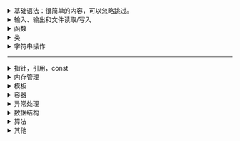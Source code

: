 <details><summary>基础语法：很简单的内容，可以忽略跳过。</summary>
  
- main()函数,include,using,cout,cin,return  
- 头文件(.hpp)  
- 命名空间  
- 常用标准库  
- 字符型，布尔型，整型，浮点型,算数运算，逻辑运算  
- 数组  
- 结构体，共用体  
- 枚举  
- if...else if...else  
  if(表达式){}  
  else if(表达式){}  
  else{}  
- for,while,do...while...  
  for(表达式;表达式;表达式){}: or for(auto item : XXX){};//新写法比较简便  
  while(表达式){};  
  do{}while(表达式);   
- switch,break,continue  
  switch(表达式)  
  {case X:{}  
   case Y:{}  
   default : {}  
  }  
- ?:条件表达式  
  表达式?A:B  //表达式为真则返回A，否则返回B  
- #define,typedef  
- 编程规范  
  用缩进来表示代码层级关系  
  {}水平距离对齐  
</details>

<details><summary>输入、输出和文件读取/写入</summary>

- cin.get()之类的  
- printf  
- sprintf  
- 文件属性  
- 文件名,文件路径的操作  
  struct \_finddata_t 结构体用来存储文件信息，在<io.h>头文件中：  
  ```C++  
  struct _finddata_t{  
        unsigned attrib;            \\_A_SUBDIR 文件夹 其他选项不怎么用
        char name[_MAX_NAME];     \\文件名
        time_t time_create;        \\这些不常用
        time_t time_access;  
        time_t time_write;  
        _fsize_t size;  
         }
  ```  
  文件路径操作\_findafirst(),\_findnext(),\_findclose():  
  ```
  long _findfirst(char * path,struct _finddata_t * fileoinfo)  
  path支持通配符(*.jpg表示path下的所有.jpg文件)并将文件信息存储到fileinfo中  
  成功返回一个long型的数值，不成功返回-1  
  int _findnext(long handle,struct _finddata_t * fileinfo)  
  从句柄所指文件下一个文件开始搜索，将下一个文件信息存储到fileinfo中  
  成功返回0，不成功返回-1  
  int _findclose(long handle)  
  关闭句柄，停止搜索
  成功返回0，不成功返回-1  
  ```
  <details><summary>_finddata_t及其操作的用法</summary>  
  
  写一个遍历文件夹中.jpg文件,并将文件路径存储在.txt文件中，简单示例:  
  ```C++  
  #include<io.h>
  #include<vector>
  #include<iostream>
  #include<fstream>
  #include<string>

  using namespace std;

  void GetAllFiles(char * path, vector<string>& file)
  {
    intptr_t handle;
    _finddata_t fileinfo;
    char temppath[100];
    strcpy_s(temppath, path);
    strcat_s(temppath, "\\*");
    if ((handle = _findfirst(temppath, &fileinfo)) != -1)
    {
      do
      {
        if (strcmp(fileinfo.name, ".") != 0 && strcmp(fileinfo.name, "..") != 0)
        {
          char temp[100];
          if (fileinfo.attrib == _A_SUBDIR)
          {
            strcpy_s(temp, path);
            strcat_s(temp, "\\");
            strcat_s(temp, fileinfo.name);
            GetAllFiles(temp, file);
          }
          else
          {
            strcpy_s(temp, path);
            strcat_s(temp, "\\");
            strcat_s(temp, fileinfo.name);
            file.push_back(temp);
          }
        }
      } while (_findnext(handle, &fileinfo) == 0);
      _findclose(handle);
    }
  }
    void OutputFileName(vector<string>& file, char* filepath)
    {
      ofstream outfile(filepath);
      vector<string>::iterator it = file.begin();
      for (; it != file.end(); it++)
      {
        cout << *it << endl;
        outfile << *it << endl;
      }
      outfile.close();
    }
    void main(){
      char * RootPath = "C:\\Users\\12267\\Desktop\\Face";
      char * FilePath = "C:\\Users\\12267\\Desktop\\liaodi.txt";
      vector<string> ImagePath;
      GetAllFiles(RootPath, ImagePath);
      OutputFileName(ImagePath, FilePath);
      system("pause");
    }
  ```
  </details>
  
- 文件读取  
  <details><summary>文件读取定义、读取、文件读取关闭</summary>
  
  ```C++
  ifstream infile("path") 
  //ifstream infile;
  //infile.open("path",ios::in|ios::binary|ios::ate) //在读取时ios::ate定位到文件末尾
  infile.isopen() //打开是否成功
  while(!infile.eof()){
  infile.getline(buffer,100);//按行读取
  }
  infile.close();  
  ```
  对于如何读取有多种读取方式：  
  按行读取getline(infile,buffer);//最常用    
  getline(infile,buffer,"!");//读取一行，并以"!"作为结尾  
  </details>
- 文件写入  
  <details><summary>文件写入定义、写入、文件写入关闭</summary>
  
  ```C++
  ostream outfile("path") 
  //ostream outfile;
  //outfile.open("path",ios::out|ios::app|ios::trunc|ios::binary|ios::ate)  
  //ios::app追加写入，ios::trunc删除文件再重新创建，ios::ate清空文件  
  outfile.isopen()   //打开是否成功
  outfile<<buffer<<endl; 
  outfile.close();
  ```
  </details>
- 文件流的状态标志符  

</details>

<details><summary>函数</summary>

- 函数的声明，定义  
- 参数  
- 返回值  
- 递归  
- 函数指针  
...
</details>

<details><summary>类</summary>
  
- 类的声明，定义，public,protected,private，成员函数，成员数据  
- 构造函数，析构函数  
- 函数重载  
- 友元函数  
- 内联函数  
- 虚函数  
- 类的继承，基类，派生类  
- 继承权限，派生类与基类的关系  
- this指针  
- 类的设计技巧  
...
</details>

<details><summary>字符串操作</summary>
  
**字符串主要了解C语言字符串chars，C++字符串string。两者在操作上有区别，注意区分。  
在程序中能使用C++字符串就使用，除非万不得已不选用c_string。**  

char数组一定要初始化。。  
ep:  
char s[100]={0};//初始化为全0； 
char s2[100];  
memset(s2,0,sizeof(s2));//初始化全零。  
结构体也要初始化，一定要养成好习惯！！！！  
```
struct ss{    
}sy;  
memset(&sy,0,sizeof(sy));  
```  
**memcpy与strcpy的区别**  
strcpy只能拷贝字符串，memcpy可以拷贝包括字符串以外的数据，比如结构体。strcpy遇到\0拷贝结束，这很容易造成待拷贝的函数内存溢出。  
memcpy用来在内存中复制数据，由于字符串是以 \0结尾的，所以对于在数据中包含 \0的数据只能用memcpy。  
Strncpy和memcpy很相似，只不过它在一个终止的空字符处停止。当n>strlen(s1)时，  
给s2不够数的空间里填充“\0”；当n<=strlen(s1)时，s2是没有结束符“\0”的。  
memcpy_s，增加了长度的限制，这样复制的和被复制的都不会溢出。
strcat
- string类  
```
string str1(str2,position,len)//创建string，给出c++字符串，起始位置，长度
string str1(char[],len)//创建string，给出c字符串，长度
string str1(str2.position1,str2.position2)//创建string，给出c++字符串，字符串的起始位置，终止位置  
string str1(num,c)//创建string，赋值n个c字符
string.npos or string::npos//表示字符串最大容量，npos类型string::为size_type
```
<details><summary>string的操作</summary>
     
str1.assign(str2,position，len) or str1.assign(str2,len) or strcpy(str1,str2)//assign相当于赋值'='  
str1.swap(str2)//字符串完全交换  
str1+=str2,str1.append(str2,position,len),str1.append(str2,len),str1.push_back('c单字符')//追加与assign类似  
str1.insert(position,"str2")//指定位置插入  
str1.erase(position,len)//从position开始后面len个字符都被删掉  
strcmp(str1,str2),str1.compare(str2) //相等返回0，可以用'=='  
strcnmp //比较两个字符串前n位?  
str1.replace(position1,position2,"str2")//替换，自pos1到pos2的位置被替换  
strcat(str1,str2),str1+=str2,str1=str1+str2 //连接字符串,可以用'+'     
str1.at(position),str1[position]//访问某一字符  
str1.c_str()//返回一个以‘\0’结尾的字符数组  
str1.copy()//把字符串的内容复制或写入既有的c_string或字符数组内  
str1.data()//以字符数组的形式返回字符串内容，但并不添加’\0’  
str1.substr(position,len)//返回子字符串,自position开始len个长度  
str1.find('str2',position)//自position位置开始查找'str2',返回第一次出现位置  
str1.size(),str1.length(),str1.capacity(),str1.max_size()  
str1.begin(),str1.end()  

</details>

</details>

---
<details><summary>指针，引用，const</summary>
  
- 指针*  
- 引用&  
- const  
...
</details>

<details><summary>内存管理</summary>
  
- new  
- delete  
- malloc  
...
</details>

<details><summary>模板</summary>
  
- 函数模板  
...
</details>

<details><summary>容器</summary>
  
- vector  
- pair  
...
</details>

<details><summary>异常处理</summary>
  
- exception  
...
</details>

<details><summary>数据结构</summary>
  
...
</details>

<details><summary>算法</summary>
  
...
</details>

<details><summary>其他</summary>
  
- 名称空间  
- 作用域  
- RTTI  
- 按位运算符  
- 编程思想  
...


计时函数：
getTickCount()
getTickFrequency()
如果想提高精度，QueryPerformanceCounter和QueryPerformanceFrequency可以获得低于1ms的精度。

类型转换：
static_cast<value type>()   一般基础类型的转换时没问题的

暂停关闭程序
system("pause")

size_t
size_t是unsigned int  
为了增强程序的可移植性，不同系统上，定义size_t可能不一样。在32位系统中size_t是4字节的，在64位系统中，size_t是8字节的，  
这样利用该类型可以增加程序移植性。  
既然是无符号的,一般只能用在没有负数的地方，size_t一般用来表示一种计数，比如有多少东西被拷贝等。  
例如：  
sizeof操作符的结果类型是size_t，该类型保证能容纳实现所建立的最大对象的字节大小.  
它的意义大致是“适于计量内存中可容纳的数据项目个数的无符号整数类型”。所以，它在数组下标和内存管理函数之类的地方广泛使用。  

assert()

</details>
